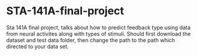 # STA-141A-final-project
Sta 141A final project, talks about how to predict feedback type using data from neural activites along with types of stimuli. 
 Should first download the dataset and test data folder, then change the path to the path which directed to your data set. 
